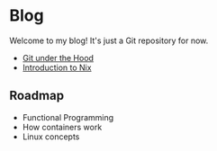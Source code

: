 # Blog

Welcome to my blog! It's just a Git repository for now.

* [Git under the Hood](./0x00-git-under-the-hood.md)
* [Introduction to Nix](./0x01-introduction-to-nix.md)

## Roadmap

* Functional Programming
* How containers work
* Linux concepts
